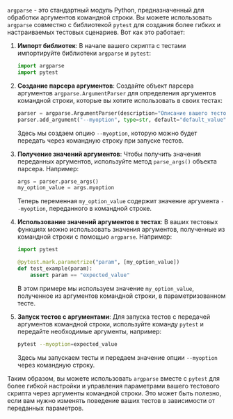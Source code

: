 `argparse` - это стандартный модуль Python, предназначенный для обработки аргументов командной строки. Вы можете использовать `argparse` совместно с библиотекой `pytest` для создания более гибких и настраиваемых тестовых сценариев. Вот как это работает:

1. **Импорт библиотек**:
   В начале вашего скрипта с тестами импортируйте библиотеки `argparse` и `pytest`:

   ```python
   import argparse
   import pytest
   ```

2. **Создание парсера аргументов**:
   Создайте объект парсера аргументов `argparse.ArgumentParser` для определения аргументов командной строки, которые вы хотите использовать в своих тестах:

   ```python
   parser = argparse.ArgumentParser(description="Описание вашего тестового скрипта")
   parser.add_argument("--myoption", type=str, default="default_value", help="Описание вашей опции")
   ```

   Здесь мы создаем опцию `--myoption`, которую можно будет передать через командную строку при запуске тестов.

3. **Получение значений аргументов**:
   Чтобы получить значения переданных аргументов, используйте метод `parse_args()` объекта парсера. Например:

   ```python
   args = parser.parse_args()
   my_option_value = args.myoption
   ```

   Теперь переменная `my_option_value` содержит значение аргумента `--myoption`, переданного в командной строке.

4. **Использование значений аргументов в тестах**:
   В ваших тестовых функциях можно использовать значения аргументов, полученные из командной строки с помощью `argparse`. Например:

   ```python
   import pytest

   @pytest.mark.parametrize("param", [my_option_value])
   def test_example(param):
       assert param == "expected_value"
   ```

   В этом примере мы используем значение `my_option_value`, полученное из аргументов командной строки, в параметризованном тесте.

5. **Запуск тестов с аргументами**:
   Для запуска тестов с передачей аргументов командной строки, используйте команду `pytest` и передайте необходимые аргументы, например:

   ```bash
   pytest --myoption=expected_value
   ```

   Здесь мы запускаем тесты и передаем значение опции `--myoption` через командную строку.

Таким образом, вы можете использовать `argparse` вместе с `pytest` для более гибкой настройки и управления параметрами вашего тестового скрипта через аргументы командной строки. Это может быть полезно, если вам нужно изменять поведение ваших тестов в зависимости от переданных параметров.
